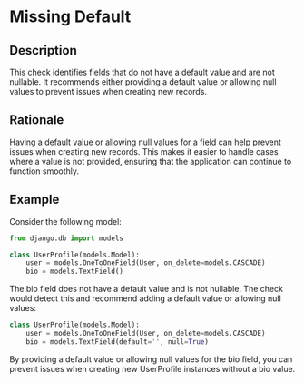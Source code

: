 <!-- checks/missing_default.md -->

# Missing Default

## Description

This check identifies fields that do not have a default value and are not nullable. It recommends either providing a default value or allowing null values to prevent issues when creating new records.

## Rationale

Having a default value or allowing null values for a field can help prevent issues when creating new records. This makes it easier to handle cases where a value is not provided, ensuring that the application can continue to function smoothly.

## Example

Consider the following model:

```python
from django.db import models

class UserProfile(models.Model):
    user = models.OneToOneField(User, on_delete=models.CASCADE)
    bio = models.TextField()
```

The bio field does not have a default value and is not nullable. The check would detect this and recommend adding a default value or allowing null values:

```python
class UserProfile(models.Model):
    user = models.OneToOneField(User, on_delete=models.CASCADE)
    bio = models.TextField(default='', null=True)
```

By providing a default value or allowing null values for the bio field, you can prevent issues when creating new UserProfile instances without a bio value.

